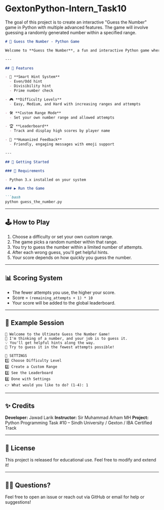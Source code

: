 # GextonPython-Intern_Task10
The goal of this project is to create an interactive "Guess the Number" game in Python with multiple advanced features. The game will involve guessing a randomly generated number within a specified range.

````markdown
# 🎯 Guess the Number - Python Game

Welcome to **Guess the Number**, a fun and interactive Python game where your job is to outsmart the computer by guessing the secret number. Choose your difficulty, get smart hints, and earn your place on the leaderboard!

---

## 📌 Features

- 🧠 **Smart Hint System**
  - Even/Odd hint
  - Divisibility hint
  - Prime number check

- 🎮 **Difficulty Levels**
  - Easy, Medium, and Hard with increasing ranges and attempts

- 🛠️ **Custom Range Mode**
  - Set your own number range and allowed attempts

- 🏆 **Leaderboard**
  - Track and display high scores by player name

- 💬 **Humanized Feedback**
  - Friendly, engaging messages with emoji support

---

## 🚀 Getting Started

### 🔧 Requirements

- Python 3.x installed on your system

### ▶️ Run the Game

```bash
python guess_the_number.py
````

---

## 🕹️ How to Play

1. Choose a difficulty or set your own custom range.
2. The game picks a random number within that range.
3. You try to guess the number within a limited number of attempts.
4. After each wrong guess, you'll get helpful hints.
5. Your score depends on how quickly you guess the number.

---

## 📊 Scoring System

* The fewer attempts you use, the higher your score.
* Score = `(remaining_attempts + 1) * 10`
* Your score will be added to the global leaderboard.

---

## 🧪 Example Session

```
🎉 Welcome to the Ultimate Guess the Number Game!
🧠 I'm thinking of a number, and your job is to guess it.
💡 You'll get helpful hints along the way.
🎯 Try to guess it in the fewest attempts possible!

🔧 SETTINGS
1️⃣ Choose Difficulty Level
2️⃣ Create a Custom Range
3️⃣ See the Leaderboard
4️⃣ Done with Settings
👉 What would you like to do? (1-4): 1
```

---

## ✨ Credits

**Developer:** Jawad Larik
**Instructor:** Sir Muhammad Arham MH
**Project:** Python Programming Task #10 – Sindh University / Gexton / IBA Certified Track

---

## 📂 License

This project is released for educational use. Feel free to modify and extend it!

---

## 🙋‍♂️ Questions?

Feel free to open an issue or reach out via GitHub or email for help or suggestions!

```
